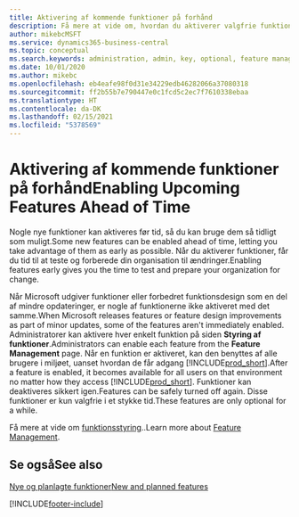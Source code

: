 ```yaml
---
title: Aktivering af kommende funktioner på forhånd
description: Få mere at vide om, hvordan du aktiverer valgfrie funktioner, før de bliver obligatoriske.
author: mikebcMSFT
ms.service: dynamics365-business-central
ms.topic: conceptual
ms.search.keywords: administration, admin, key, optional, feature management, early access, preview
ms.date: 10/01/2020
ms.author: mikebc
ms.openlocfilehash: eb4eafe98f0d31e34229edb46282066a37080318
ms.sourcegitcommit: ff2b55b7e790447e0c1fcd5c2ec7f7610338ebaa
ms.translationtype: HT
ms.contentlocale: da-DK
ms.lasthandoff: 02/15/2021
ms.locfileid: "5378569"
---
```

# <a name="enabling-upcoming-features-ahead-of-time"></a><span data-ttu-id="e2271-103">Aktivering af kommende funktioner på forhånd</span><span class="sxs-lookup"><span data-stu-id="e2271-103">Enabling Upcoming Features Ahead of Time</span></span>

<span data-ttu-id="e2271-104">Nogle nye funktioner kan aktiveres før tid, så du kan bruge dem så tidligt som muligt.</span><span class="sxs-lookup"><span data-stu-id="e2271-104">Some new features can be enabled ahead of time, letting you take advantage of them as early as possible.</span></span> <span data-ttu-id="e2271-105">Når du aktiverer funktioner, får du tid til at teste og forberede din organisation til ændringer.</span><span class="sxs-lookup"><span data-stu-id="e2271-105">Enabling features early gives you the time to test and prepare your organization for change.</span></span>

<span data-ttu-id="e2271-106">Når Microsoft udgiver funktioner eller forbedret funktionsdesign som en del af mindre opdateringer, er nogle af funktionerne ikke aktiveret med det samme.</span><span class="sxs-lookup"><span data-stu-id="e2271-106">When Microsoft releases features or feature design improvements as part of minor updates, some of the features aren't immediately enabled.</span></span> <span data-ttu-id="e2271-107">Administratorer kan aktivere hver enkelt funktion på siden **Styring af funktioner**.</span><span class="sxs-lookup"><span data-stu-id="e2271-107">Administrators can enable each feature from the **Feature Management** page.</span></span> <span data-ttu-id="e2271-108">Når en funktion er aktiveret, kan den benyttes af alle brugere i miljøet, uanset hvordan de får adgang [!INCLUDE[prod_short](includes/prod_short.md)].</span><span class="sxs-lookup"><span data-stu-id="e2271-108">After a feature is enabled, it becomes available for all users on that environment no matter how they access [!INCLUDE[prod_short](includes/prod_short.md)].</span></span> <span data-ttu-id="e2271-109">Funktioner kan deaktiveres sikkert igen.</span><span class="sxs-lookup"><span data-stu-id="e2271-109">Features can be safely turned off again.</span></span> <span data-ttu-id="e2271-110">Disse funktioner er kun valgfrie i et stykke tid.</span><span class="sxs-lookup"><span data-stu-id="e2271-110">These features are only optional for a while.</span></span>

<span data-ttu-id="e2271-111">Få mere at vide om [funktionsstyring](/dynamics365/business-central/dev-itpro/administration/feature-management)..</span><span class="sxs-lookup"><span data-stu-id="e2271-111">Learn more about [Feature Management](/dynamics365/business-central/dev-itpro/administration/feature-management).</span></span>  

## <a name="see-also"></a><span data-ttu-id="e2271-112">Se også</span><span class="sxs-lookup"><span data-stu-id="e2271-112">See also</span></span>

[<span data-ttu-id="e2271-113">Nye og planlagte funktioner</span><span class="sxs-lookup"><span data-stu-id="e2271-113">New and planned features</span></span>](https://aka.ms/Dynamics365ReleasePlan)  


[!INCLUDE[footer-include](includes/footer-banner.md)]